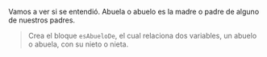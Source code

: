 Vamos a ver si se entendió. Abuela o abuelo es la madre o padre de alguno de nuestros padres. 

> Crea el bloque `esAbueloDe`, el cual relaciona dos variables, un abuelo o abuela, con su nieto o nieta. 